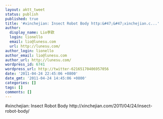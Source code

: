 ```yaml
---
layout: aktt_tweet
status: publish
published: true
title: '#xinchejian: Insect Robot Body http:&#47;&#47;xinchejian.c...'
author:
  display_name: Lio李欧
  login: lionello
  email: lio@lunesu.com
  url: http://lunesu.com/
author_login: lionello
author_email: lio@lunesu.com
author_url: http://lunesu.com/
wordpress_id: 6741
wordpress_url: http://twitter-62165170406957056
date: '2011-04-24 22:45:06 +0800'
date_gmt: '2011-04-24 14:45:06 +0800'
categories: []
tags: []
comments: []
---
```

<p>#xinchejian: Insect Robot Body http:&#47;&#47;xinchejian.com&#47;2011&#47;04&#47;24&#47;insect-robot-body&#47;</p>
